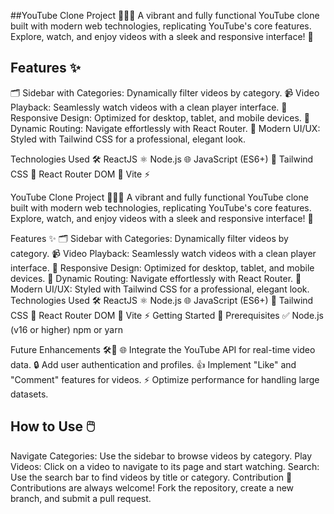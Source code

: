##YouTube Clone Project 🌟🎥✨
A vibrant and fully functional YouTube clone built with modern web technologies, replicating YouTube's core features. Explore, watch, and enjoy videos with a sleek and responsive interface! 🚀


## Features ✨
🗂️ Sidebar with Categories: Dynamically filter videos by category.
📹 Video Playback: Seamlessly watch videos with a clean player interface.
📱 Responsive Design: Optimized for desktop, tablet, and mobile devices.
🔗 Dynamic Routing: Navigate effortlessly with React Router.
🎨 Modern UI/UX: Styled with Tailwind CSS for a professional, elegant look.

Technologies Used 🛠️
ReactJS ⚛️
Node.js 🌐
JavaScript (ES6+) 📜
Tailwind CSS 🎨
React Router DOM 🧭
Vite ⚡


YouTube Clone Project 🌟🎥✨
A vibrant and fully functional YouTube clone built with modern web technologies, replicating YouTube's core features. Explore, watch, and enjoy videos with a sleek and responsive interface! 🚀

Features ✨
🗂️ Sidebar with Categories: Dynamically filter videos by category.
📹 Video Playback: Seamlessly watch videos with a clean player interface.
📱 Responsive Design: Optimized for desktop, tablet, and mobile devices.
🔗 Dynamic Routing: Navigate effortlessly with React Router.
🎨 Modern UI/UX: Styled with Tailwind CSS for a professional, elegant look.
Technologies Used 🛠️
ReactJS ⚛️
Node.js 🌐
JavaScript (ES6+) 📜
Tailwind CSS 🎨
React Router DOM 🧭
Vite ⚡
Getting Started 🚀
Prerequisites ✅
Node.js (v16 or higher)
npm or yarn


Future Enhancements 🛠️🔮
🌐 Integrate the YouTube API for real-time video data.
🔒 Add user authentication and profiles.
👍 Implement "Like" and "Comment" features for videos.
⚡ Optimize performance for handling large datasets.

## How to Use 🖱️
Navigate Categories: Use the sidebar to browse videos by category.
Play Videos: Click on a video to navigate to its page and start watching.
Search: Use the search bar to find videos by title or category.
Contribution 🤝
Contributions are always welcome! Fork the repository, create a new branch, and submit a pull request.
